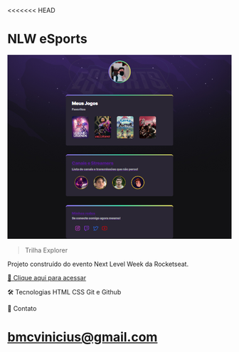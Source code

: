 <<<<<<< HEAD
# NLW eSports

![preview](./.github/preview.png)

> Trilha Explorer

Projeto construído do evento Next Level Week da Rocketseat.

[🔗 Clique aqui para acessar](https://vin1ziux.github.io/Link-aggregator)

🛠 Tecnologias
HTML
CSS
Git e Github

💛 Contato

bmcvinicius@gmail.com
=======

